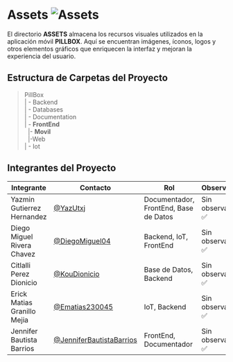 # Assets ![Assets](https://img.shields.io/badge/Assets-Carpeta_de_recursos-4CAF50?style=flat&logo=adobe&logoColor=white)

El directorio **ASSETS** almacena los recursos visuales utilizados en la aplicación móvil **PILLBOX**. Aquí se encuentran imágenes, íconos, logos y otros elementos gráficos que enriquecen la interfaz y mejoran la experiencia del usuario.

## Estructura de Carpetas del Proyecto
>PillBox<br>
>| - Backend <br>
>| - Databases<br>
>| - Documentation<br>
>| - **FrontEnd** <br>
> &nbsp;&nbsp;|- **Movil**<br>
> &nbsp;&nbsp;|-Web<br>
>| - Iot<br>


## Integrantes del Proyecto

|Integrante|Contacto|Rol|Observaciones|
|------------|--------|---|---|
|Yazmin Gutierrez Hernandez|[@YazUtxj](https://github.com/YazUtxj)|Documentador, FrontEnd, Base de Datos|Sin observaciones ✅|
|Diego Miguel Rivera Chavez|[@DiegoMiguel04](https://github.com/DiegoMiguel04)|Backend, IoT, FrontEnd|Sin observaciones ✅|
|Citlalli Perez Dionicio |[@KouDionicio](https://github.com/KouDionicio)|Base de Datos, Backend|Sin observaciones ✅|
|Erick Matias Granillo Mejia|[@Ematias230045](https://github.com/Ematias230045)|IoT, Backend|Sin observaciones ✅|
|Jennifer Bautista Barrios|[@JenniferBautistaBarrios](https://github.com/JenniferBautistaBarrios)|FrontEnd, Documentador|Sin observaciones ✅|